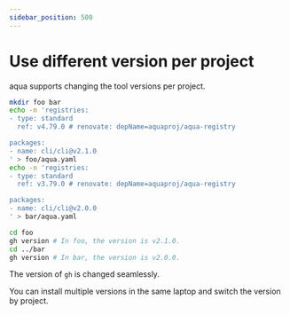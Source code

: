 ```yaml
---
sidebar_position: 500
---
```


# Use different version per project

aqua supports changing the tool versions per project.

```bash
mkdir foo bar
echo -n 'registries:
- type: standard
  ref: v4.79.0 # renovate: depName=aquaproj/aqua-registry

packages:
- name: cli/cli@v2.1.0
' > foo/aqua.yaml
echo -n 'registries:
- type: standard
  ref: v3.79.0 # renovate: depName=aquaproj/aqua-registry

packages:
- name: cli/cli@v2.0.0
' > bar/aqua.yaml
```

```bash
cd foo
gh version # In foo, the version is v2.1.0.
cd ../bar
gh version # In bar, the version is v2.0.0.
```

The version of `gh` is changed seamlessly.

You can install multiple versions in the same laptop and switch the version by project.
